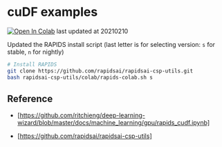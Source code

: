 # cuDF examples

[![Open In Colab](https://colab.research.google.com/assets/colab-badge.svg)](https://colab.research.google.com/github/nonjosh/cudf-test/blob/main/Copy_of_rapids_cudf.ipynb)
last updated at 20210210 

Updated the RAPIDS install script (last letter is for selecting version: `s` for stable, `n` for nightly)

```sh
# Install RAPIDS
git clone https://github.com/rapidsai/rapidsai-csp-utils.git
bash rapidsai-csp-utils/colab/rapids-colab.sh s
```

## Reference

- [https://github.com/ritchieng/deep-learning-wizard/blob/master/docs/machine_learning/gpu/rapids_cudf.ipynb]

- [https://github.com/rapidsai/rapidsai-csp-utils]
